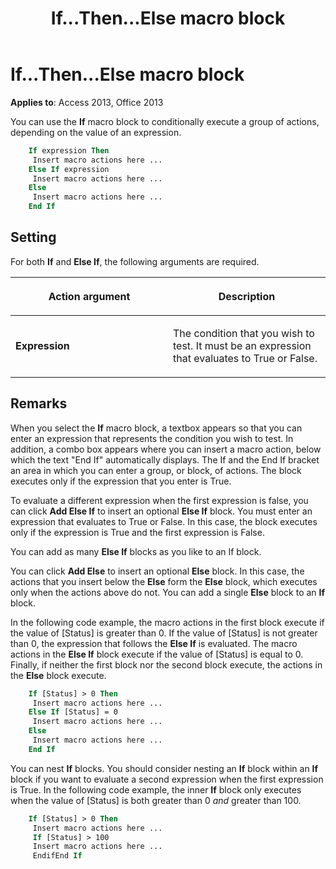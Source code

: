 ﻿---
title: If...Then...Else macro block
TOCTitle: If...Then...Else macro block
ms:assetid: 0c4a4b7a-4fdb-9dbc-a94e-939a2ff1c0e5
ms:mtpsurl: https://msdn.microsoft.com/library/Ff845158(v=office.15)
ms:contentKeyID: 48543188
ms.date: 09/18/2015
mtps_version: v=office.15
---

# If...Then...Else macro block


**Applies to**: Access 2013, Office 2013

You can use the **If** macro block to conditionally execute a group of actions, depending on the value of an expression.

```vb
    If expression Then 
     Insert macro actions here ... 
    Else If expression 
     Insert macro actions here ... 
    Else 
     Insert macro actions here ... 
    End If
```

## Setting

For both **If** and **Else If**, the following arguments are required.

<table>
<colgroup>
<col style="width: 50%" />
<col style="width: 50%" />
</colgroup>
<thead>
<tr class="header">
<th><p>Action argument</p></th>
<th><p>Description</p></th>
</tr>
</thead>
<tbody>
<tr class="odd">
<td><p><strong>Expression</strong></p></td>
<td><p>The condition that you wish to test. It must be an expression that evaluates to True or False.</p></td>
</tr>
</tbody>
</table>


## Remarks

When you select the **If** macro block, a textbox appears so that you can enter an expression that represents the condition you wish to test. In addition, a combo box appears where you can insert a macro action, below which the text "End If" automatically displays. The If and the End If bracket an area in which you can enter a group, or block, of actions. The block executes only if the expression that you enter is True.

To evaluate a different expression when the first expression is false, you can click **Add Else If** to insert an optional **Else If** block. You must enter an expression that evaluates to True or False. In this case, the block executes only if the expression is True and the first expression is False.

You can add as many **Else If** blocks as you like to an If block.

You can click **Add Else** to insert an optional **Else** block. In this case, the actions that you insert below the **Else** form the **Else** block, which executes only when the actions above do not. You can add a single **Else** block to an **If** block.

In the following code example, the macro actions in the first block execute if the value of \[Status\] is greater than 0. If the value of \[Status\] is not greater than 0, the expression that follows the **Else If** is evaluated. The macro actions in the **Else If** block execute if the value of \[Status\] is equal to 0. Finally, if neither the first block nor the second block execute, the actions in the **Else** block execute.

```vb
    If [Status] > 0 Then 
     Insert macro actions here ... 
    Else If [Status] = 0 
     Insert macro actions here ... 
    Else 
     Insert macro actions here ... 
    End If
```

You can nest **If** blocks. You should consider nesting an **If** block within an **If** block if you want to evaluate a second expression when the first expression is True. In the following code example, the inner **If** block only executes when the value of \[Status\] is both greater than 0 *and* greater than 100.

```vb
    If [Status] > 0 Then 
     Insert macro actions here ... 
     If [Status] > 100 
     Insert macro actions here ... 
     EndifEnd If
```
